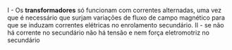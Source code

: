 

I - Os **transformadores** só funcionam com correntes alternadas, uma vez que é necessário que surjam variações de fluxo de campo magnético para que se induzam correntes elétricas no enrolamento secundário.
II - se não há corrente no secundário não há tensão e nem força eletromotriz no secundário

